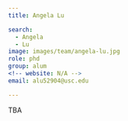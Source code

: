 ```yaml
---
title: Angela Lu

search:
  - Angela
  - Lu
image: images/team/angela-lu.jpg
role: phd
group: alum
<!-- website: N/A -->
email: alu52904@usc.edu 

---
```


TBA
